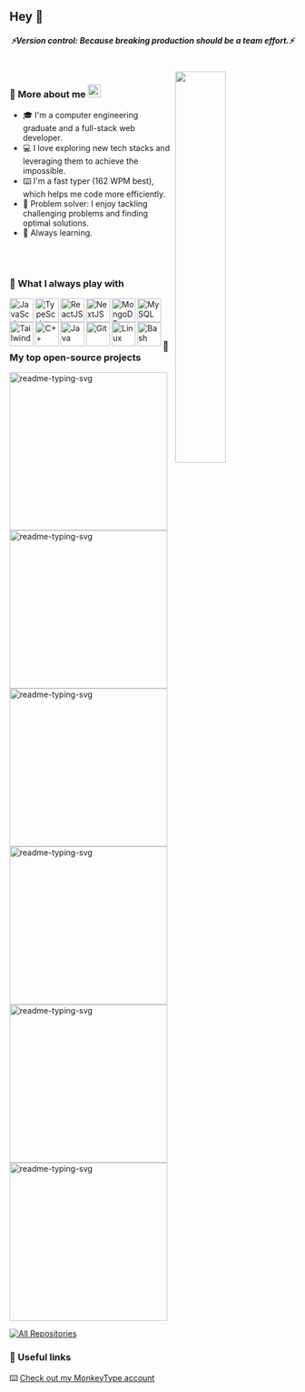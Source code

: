## Hey 👋
 
<h5 align="center">
  <i>⚡️Version control: Because breaking production should be a team effort.⚡️</i>
</h5>
<br/>
<img src="https://media1.tenor.com/m/QUdqYaj8dNYAAAAC/rick-and-morty-rick.gif" width="42%" alt="" align="right"/>

### 🚀 More about me <img src="https://media.giphy.com/media/WUlplcMpOCEmTGBtBW/giphy.gif" height="23px">
<ul>
  <li>🎓 I'm a computer engineering graduate and a full-stack web developer.</li>
  <li>💻 I love exploring new tech stacks and leveraging them to achieve the impossible.</li>
  <li>⌨️ I'm a fast typer (162 WPM best), which helps me code more efficiently.</li>
  <li>🧩 Problem solver: I enjoy tackling challenging problems and finding optimal solutions.</li>
  <li>🌱 Always learning.</li>
</ul>
<br/>
<br/>

### 🔨 What I always play with
<a href="https://www.javascript.com/" target="_blank">
  <img src="https://cdn.jsdelivr.net/gh/devicons/devicon@latest/icons/javascript/javascript-original.svg" title="JavaScript" alt="JavaScript" height="42px" align="left" />
</a> 
<a href="https://www.typescriptlang.org" target="_blank">
  <img src="https://cdn.jsdelivr.net/gh/devicons/devicon@latest/icons/typescript/typescript-original.svg" title="TypeScript" alt="TypeScript" height="42px" align="left" />
</a> 
<a href="https://react.dev/" target="_blank">
  <img src="https://cdn.jsdelivr.net/gh/devicons/devicon@latest/icons/react/react-original.svg" title="ReactJS" alt="ReactJS" height="42px" align="left" />
</a> 
<a href="https://nextjs.org/" target="_blank">
  <img src="https://cdn.jsdelivr.net/gh/devicons/devicon@latest/icons/nextjs/nextjs-original.svg" title="NextJS" alt="NextJS" height="42px" align="left" />
</a> 
<a href="https://www.mongodb.com/" target="_blank">
  <img src="https://cdn.jsdelivr.net/gh/devicons/devicon@latest/icons/mongodb/mongodb-original.svg" title="MongoDB" alt="MongoDB" height="42px" align="left" />
</a> 
<a href="https://www.mysql.com/" target="_blank">
  <img src="https://cdn.jsdelivr.net/gh/devicons/devicon@latest/icons/mysql/mysql-original-wordmark.svg" title="MySQL" alt="MySQL" height="42px" align="left" />
</a> 
<a href="https://tailwindcss.com/" target="_blank">
  <img src="https://cdn.jsdelivr.net/gh/devicons/devicon@latest/icons/tailwindcss/tailwindcss-original.svg" title="Tailwind" alt="Tailwind" height="42px" align="left" />
</a> 
<a href="https://isocpp.org/" target="_blank">
  <img src="https://cdn.jsdelivr.net/gh/devicons/devicon@latest/icons/cplusplus/cplusplus-plain.svg" title="C++" alt="C++" height="42px" align="left" />
</a> 
<a href="https://www.java.com/" target="_blank">
  <img src="https://cdn.jsdelivr.net/gh/devicons/devicon@latest/icons/java/java-original.svg" title="Java" alt="Java" height="42px" align="left" />
</a> 
<a href="https://git-scm.com/" target="_blank">
  <img src="https://cdn.jsdelivr.net/gh/devicons/devicon@latest/icons/git/git-original.svg" title="Git" alt="Git" height="42px" align="left" />
</a> 
<a href="https://www.kernel.org/" target="_blank">
  <img src="https://cdn.jsdelivr.net/gh/devicons/devicon@latest/icons/linux/linux-original.svg" title="Linux" alt="Linux" height="42px" align="left" />
</a> 
<a href="https://www.gnu.org/software/bash/" target="_blank">
  <img src="https://cdn.jsdelivr.net/gh/devicons/devicon@latest/icons/bash/bash-original.svg" title="Bash" alt="Bash" height="42px" align="left" />
</a>

<br/>
<br/>
<br/>

### 📘 My top open-source projects
<p align="left">
 <a href="https://github.com/herbqwi/restaurant-review-fe"><img width="278" src="https://denvercoder1-github-readme-stats.vercel.app/api/pin/?username=herbqwi&repo=restaurant-review-fe&theme=react&bg_color=1F222E&title_color=F85D7F&hide_border=true&icon_color=F8D866&show_icons=false" alt="readme-typing-svg"></a>
 <a href="https://github.com/herbqwi/restanraut-review-be"><img width="278" src="https://denvercoder1-github-readme-stats.vercel.app/api/pin/?username=herbqwi&repo=restanraut-review-be&theme=react&bg_color=1F222E&title_color=F85D7F&hide_border=true&icon_color=F8D866&show_icons=false" alt="readme-typing-svg"></a>
 <a href="https://github.com/herbqwi/productive"><img width="278" src="https://denvercoder1-github-readme-stats.vercel.app/api/pin/?username=herbqwi&repo=productive&theme=react&bg_color=1F222E&title_color=F85D7F&hide_border=true&icon_color=F8D866&show_icons=false" alt="readme-typing-svg"></a>
 <a href="https://github.com/herbqwi/hv-fe"><img width="278" src="https://denvercoder1-github-readme-stats.vercel.app/api/pin/?username=herbqwi&repo=hv-fe&theme=react&bg_color=1F222E&title_color=F85D7F&hide_border=true&icon_color=F8D866&show_icons=false" alt="readme-typing-svg"></a>
 <a href="https://github.com/herbqwi/HMC-RPvP"><img width="278" src="https://denvercoder1-github-readme-stats.vercel.app/api/pin/?username=herbqwi&repo=HMC-RPvP&theme=react&bg_color=1F222E&title_color=F85D7F&hide_border=true&icon_color=F8D866&show_icons=false" alt="readme-typing-svg"></a>
 <a href="https://github.com/herbqwi/THMC-Punishments"><img width="278" src="https://denvercoder1-github-readme-stats.vercel.app/api/pin/?username=herbqwi&repo=THMC-Punishments&theme=react&bg_color=1F222E&title_color=F85D7F&hide_border=true&icon_color=F8D866&show_icons=false" alt="readme-typing-svg"></a>
</p>

<a href="https://github.com/herbqwi?tab=repositories&sort=stargazers"><img alt="All Repositories" title="All Repositories" src="https://custom-icon-badges.demolab.com/badge/-Click%20Here%20For%20All%20My%20Repos-1F222E?style=for-the-badge&logoColor=white&logo=repo"/></a>


###  🔗 Useful links
⌨️ <a href="https://monkeytype.com/profile/omar-herbawi">Check out my MonkeyType account</a>
